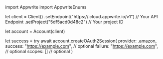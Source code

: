 import Appwrite
import AppwriteEnums

let client = Client()
    .setEndpoint("https://<REGION>.cloud.appwrite.io/v1") // Your API Endpoint
    .setProject("5df5acd0d48c2") // Your project ID

let account = Account(client)

let success = try await account.createOAuth2Session(
    provider: .amazon,
    success: "https://example.com", // optional
    failure: "https://example.com", // optional
    scopes: [] // optional
)

